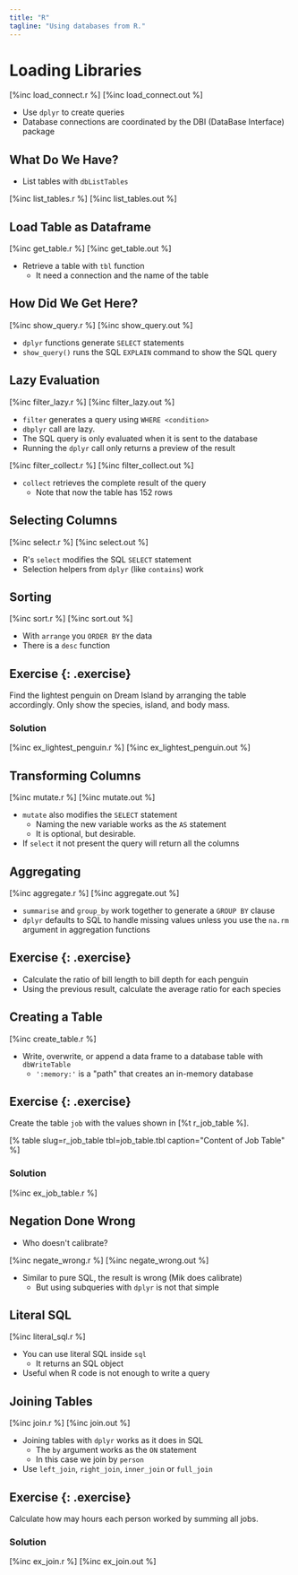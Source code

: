 ```yaml
---
title: "R"
tagline: "Using databases from R."
---
```


# Loading Libraries

[%inc load_connect.r %]
[%inc load_connect.out %]

-   Use `dplyr` to create queries
-   Database connections are coordinated by the DBI (DataBase Interface) package

## What Do We Have?

-  List tables with `dbListTables`

[%inc list_tables.r %]
[%inc list_tables.out %]

## Load Table as Dataframe

[%inc get_table.r %]
[%inc get_table.out %]

-   Retrieve a table with `tbl` function
    -   It need a connection and the name of the table

## How Did We Get Here?

[%inc show_query.r %]
[%inc show_query.out %]

-   `dplyr` functions generate `SELECT` statements
-   `show_query()` runs the SQL `EXPLAIN` command to show the SQL query

## Lazy Evaluation

[%inc filter_lazy.r %]
[%inc filter_lazy.out %]

-   `filter` generates a query using `WHERE <condition>` 
-   `dbplyr` call are lazy.
-   The SQL query is only evaluated when it is sent to the database
-   Running the `dplyr` call only returns a preview of the result

[%inc filter_collect.r %]
[%inc filter_collect.out %]

-   `collect` retrieves the complete result of the query
    -   Note that now the table has 152 rows

## Selecting Columns

[%inc select.r %]
[%inc select.out %]

-   R's `select` modifies the SQL `SELECT` statement
-   Selection helpers from `dplyr` (like `contains`) work

## Sorting

[%inc sort.r %]
[%inc sort.out %]

-   With `arrange` you `ORDER BY` the data
-   There is a `desc` function

## Exercise {: .exercise}

Find the lightest penguin on Dream Island by arranging the table accordingly.
Only show the species, island, and body mass.

### Solution

[%inc ex_lightest_penguin.r %]
[%inc ex_lightest_penguin.out %]

## Transforming Columns 

[%inc mutate.r %]
[%inc mutate.out %]

-   `mutate` also modifies the `SELECT` statement
    -   Naming the new variable works as the `AS` statement
    -   It is optional, but desirable.
-   If `select` it not present the query will return all the columns

## Aggregating 

[%inc aggregate.r %]
[%inc aggregate.out %]

-   `summarise` and `group_by` work together to generate a `GROUP BY` clause
-   `dplyr` defaults to SQL to handle missing values unless you use the `na.rm` argument in aggregation functions

## Exercise {: .exercise}

-   Calculate the ratio of bill length to bill depth for each penguin
-   Using the previous result, calculate the average ratio for each species

## Creating a Table

[%inc create_table.r %]

-   Write, overwrite, or append a data frame to a database table with `dbWriteTable` 
    -   `':memory:'` is a "path" that creates an in-memory database

## Exercise {: .exercise}

Create the table `job` with the values shown in [%t r_job_table %].

[% table slug=r_job_table tbl=job_table.tbl caption="Content of Job Table" %]

### Solution

[%inc ex_job_table.r %]

## Negation Done Wrong

-   Who doesn't calibrate?

[%inc negate_wrong.r %]
[%inc negate_wrong.out %]

-   Similar to pure SQL, the result is wrong (Mik does calibrate)
    -   But using subqueries with `dplyr` is not that simple

## Literal SQL

[%inc literal_sql.r %]

-   You can use literal SQL inside `sql`
    -   It returns an SQL object
-   Useful when R code is not enough to write a query

## Joining Tables

[%inc join.r %]
[%inc join.out %]

-   Joining tables with `dplyr` works as it does in SQL
    -   The `by` argument works as the `ON` statement
    -   In this case we join by `person`
-   Use `left_join`, `right_join`, `inner_join` or `full_join`
  
## Exercise {: .exercise}

Calculate how may hours each person worked by summing all jobs.

### Solution

[%inc ex_join.r %]
[%inc ex_join.out %]
